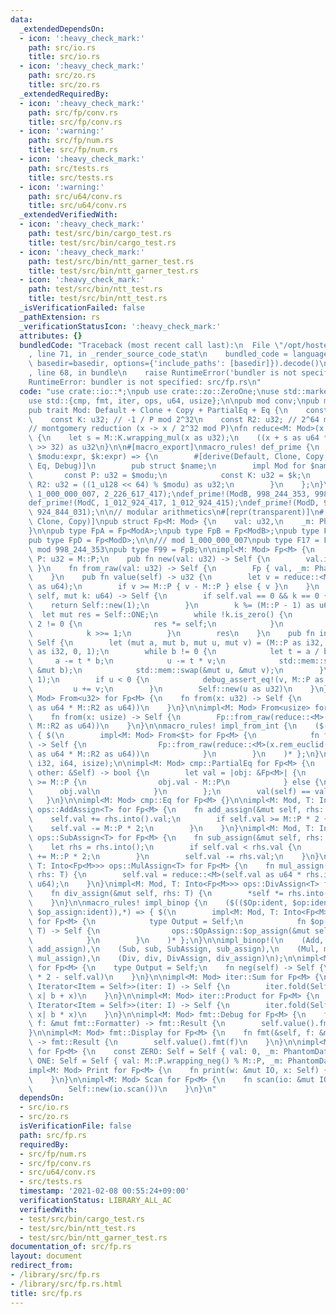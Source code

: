 ```yaml
---
data:
  _extendedDependsOn:
  - icon: ':heavy_check_mark:'
    path: src/io.rs
    title: src/io.rs
  - icon: ':heavy_check_mark:'
    path: src/zo.rs
    title: src/zo.rs
  _extendedRequiredBy:
  - icon: ':heavy_check_mark:'
    path: src/fp/conv.rs
    title: src/fp/conv.rs
  - icon: ':warning:'
    path: src/fp/num.rs
    title: src/fp/num.rs
  - icon: ':heavy_check_mark:'
    path: src/tests.rs
    title: src/tests.rs
  - icon: ':warning:'
    path: src/u64/conv.rs
    title: src/u64/conv.rs
  _extendedVerifiedWith:
  - icon: ':heavy_check_mark:'
    path: test/src/bin/cargo_test.rs
    title: test/src/bin/cargo_test.rs
  - icon: ':heavy_check_mark:'
    path: test/src/bin/ntt_garner_test.rs
    title: test/src/bin/ntt_garner_test.rs
  - icon: ':heavy_check_mark:'
    path: test/src/bin/ntt_test.rs
    title: test/src/bin/ntt_test.rs
  _isVerificationFailed: false
  _pathExtension: rs
  _verificationStatusIcon: ':heavy_check_mark:'
  attributes: {}
  bundledCode: "Traceback (most recent call last):\n  File \"/opt/hostedtoolcache/Python/3.9.1/x64/lib/python3.9/site-packages/onlinejudge_verify/documentation/build.py\"\
    , line 71, in _render_source_code_stat\n    bundled_code = language.bundle(stat.path,\
    \ basedir=basedir, options={'include_paths': [basedir]}).decode()\n  File \"/opt/hostedtoolcache/Python/3.9.1/x64/lib/python3.9/site-packages/onlinejudge_verify/languages/user_defined.py\"\
    , line 68, in bundle\n    raise RuntimeError('bundler is not specified: {}'.format(path.as_posix()))\n\
    RuntimeError: bundler is not specified: src/fp.rs\n"
  code: "use crate::io::*;\npub use crate::zo::ZeroOne;\nuse std::marker::PhantomData;\n\
    use std::{cmp, fmt, iter, ops, u64, usize};\n\npub mod conv;\npub mod num;\n\n\
    pub trait Mod: Default + Clone + Copy + PartialEq + Eq {\n    const P: u32;\n\
    \    const K: u32; // -1 / P mod 2^32\n    const R2: u32; // 2^64 mod P\n}\n\n\
    // montgomery reduction (x -> x / 2^32 mod P)\nfn reduce<M: Mod>(x: u64) -> u32\
    \ {\n    let s = M::K.wrapping_mul(x as u32);\n    ((x + s as u64 * M::P as u64)\
    \ >> 32) as u32\n}\n\n#[macro_export]\nmacro_rules! def_prime {\n    ($name:ident,\
    \ $modu:expr, $k:expr) => {\n        #[derive(Default, Clone, Copy, PartialEq,\
    \ Eq, Debug)]\n        pub struct $name;\n        impl Mod for $name {\n     \
    \       const P: u32 = $modu;\n            const K: u32 = $k;\n            const\
    \ R2: u32 = ((1_u128 << 64) % $modu) as u32;\n        }\n    };\n}\n\ndef_prime!(ModA,\
    \ 1_000_000_007, 2_226_617_417);\ndef_prime!(ModB, 998_244_353, 998_244_351);\n\
    def_prime!(ModC, 1_012_924_417, 1_012_924_415);\ndef_prime!(ModD, 924_844_033,\
    \ 924_844_031);\n\n// modular arithmetics\n#[repr(transparent)]\n#[derive(Default,\
    \ Clone, Copy)]\npub struct Fp<M: Mod> {\n    val: u32,\n    _m: PhantomData<M>,\n\
    }\n\npub type FpA = Fp<ModA>;\npub type FpB = Fp<ModB>;\npub type FpC = Fp<ModC>;\n\
    pub type FpD = Fp<ModD>;\n\n/// mod 1_000_000_007\npub type F17 = FpA;\n\n///\
    \ mod 998_244_353\npub type F99 = FpB;\n\nimpl<M: Mod> Fp<M> {\n    pub const\
    \ P: u32 = M::P;\n    pub fn new(val: u32) -> Self {\n        val.into()\n   \
    \ }\n    fn from_raw(val: u32) -> Self {\n        Fp { val, _m: PhantomData }\n\
    \    }\n    pub fn value(self) -> u32 {\n        let v = reduce::<M>(self.val\
    \ as u64);\n        if v >= M::P { v - M::P } else { v }\n    }\n    pub fn pow(mut\
    \ self, mut k: u64) -> Self {\n        if self.val == 0 && k == 0 {\n        \
    \    return Self::new(1);\n        }\n        k %= (M::P - 1) as u64;\n      \
    \  let mut res = Self::ONE;\n        while !k.is_zero() {\n            if k %\
    \ 2 != 0 {\n                res *= self;\n            }\n            self *= self;\n\
    \            k >>= 1;\n        }\n        res\n    }\n    pub fn inv(self) ->\
    \ Self {\n        let (mut a, mut b, mut u, mut v) = (M::P as i32, self.value()\
    \ as i32, 0, 1);\n        while b != 0 {\n            let t = a / b;\n       \
    \     a -= t * b;\n            u -= t * v;\n            std::mem::swap(&mut a,\
    \ &mut b);\n            std::mem::swap(&mut u, &mut v);\n        }\n        debug_assert_eq!(a,\
    \ 1);\n        if u < 0 {\n            debug_assert_eq!(v, M::P as i32);\n   \
    \         u += v;\n        }\n        Self::new(u as u32)\n    }\n}\n\nimpl<M:\
    \ Mod> From<u32> for Fp<M> {\n    fn from(x: u32) -> Self {\n        Fp::from_raw(reduce::<M>(x\
    \ as u64 * M::R2 as u64))\n    }\n}\n\nimpl<M: Mod> From<usize> for Fp<M> {\n\
    \    fn from(x: usize) -> Self {\n        Fp::from_raw(reduce::<M>(x as u64 *\
    \ M::R2 as u64))\n    }\n}\n\nmacro_rules! impl_from_int {\n    ($($t:ty),*) =>\
    \ { $(\n        impl<M: Mod> From<$t> for Fp<M> {\n            fn from(x: $t)\
    \ -> Self {\n                Fp::from_raw(reduce::<M>(x.rem_euclid(M::P as _)\
    \ as u64 * M::R2 as u64))\n            }\n        }\n    )* };\n}\n\nimpl_from_int!(u64,\
    \ i32, i64, isize);\n\nimpl<M: Mod> cmp::PartialEq for Fp<M> {\n    fn eq(&self,\
    \ other: &Self) -> bool {\n        let val = |obj: &Fp<M>| {\n            if obj.val\
    \ >= M::P {\n                obj.val - M::P\n            } else {\n          \
    \      obj.val\n            }\n        };\n        val(self) == val(other)\n \
    \   }\n}\n\nimpl<M: Mod> cmp::Eq for Fp<M> {}\n\nimpl<M: Mod, T: Into<Fp<M>>>\
    \ ops::AddAssign<T> for Fp<M> {\n    fn add_assign(&mut self, rhs: T) {\n    \
    \    self.val += rhs.into().val;\n        if self.val >= M::P * 2 {\n        \
    \    self.val -= M::P * 2;\n        }\n    }\n}\nimpl<M: Mod, T: Into<Fp<M>>>\
    \ ops::SubAssign<T> for Fp<M> {\n    fn sub_assign(&mut self, rhs: T) {\n    \
    \    let rhs = rhs.into();\n        if self.val < rhs.val {\n            self.val\
    \ += M::P * 2;\n        }\n        self.val -= rhs.val;\n    }\n}\nimpl<M: Mod,\
    \ T: Into<Fp<M>>> ops::MulAssign<T> for Fp<M> {\n    fn mul_assign(&mut self,\
    \ rhs: T) {\n        self.val = reduce::<M>(self.val as u64 * rhs.into().val as\
    \ u64);\n    }\n}\nimpl<M: Mod, T: Into<Fp<M>>> ops::DivAssign<T> for Fp<M> {\n\
    \    fn div_assign(&mut self, rhs: T) {\n        *self *= rhs.into().inv();\n\
    \    }\n}\n\nmacro_rules! impl_binop {\n    ($(($Op:ident, $op:ident, $OpAssign:ident,\
    \ $op_assign:ident)),*) => { $(\n        impl<M: Mod, T: Into<Fp<M>>> ops::$Op<T>\
    \ for Fp<M> {\n            type Output = Self;\n            fn $op(mut self, rhs:\
    \ T) -> Self {\n                ops::$OpAssign::$op_assign(&mut self, rhs); self\n\
    \            }\n        }\n    )* };\n}\n\nimpl_binop!(\n    (Add, add, AddAssign,\
    \ add_assign),\n    (Sub, sub, SubAssign, sub_assign),\n    (Mul, mul, MulAssign,\
    \ mul_assign),\n    (Div, div, DivAssign, div_assign)\n);\n\nimpl<M: Mod> ops::Neg\
    \ for Fp<M> {\n    type Output = Self;\n    fn neg(self) -> Self {\n        Fp::from_raw(M::P\
    \ * 2 - self.val)\n    }\n}\n\nimpl<M: Mod> iter::Sum for Fp<M> {\n    fn sum<I:\
    \ Iterator<Item = Self>>(iter: I) -> Self {\n        iter.fold(Self::ZERO, |b,\
    \ x| b + x)\n    }\n}\n\nimpl<M: Mod> iter::Product for Fp<M> {\n    fn product<I:\
    \ Iterator<Item = Self>>(iter: I) -> Self {\n        iter.fold(Self::ONE, |b,\
    \ x| b * x)\n    }\n}\n\nimpl<M: Mod> fmt::Debug for Fp<M> {\n    fn fmt(&self,\
    \ f: &mut fmt::Formatter) -> fmt::Result {\n        self.value().fmt(f)\n    }\n\
    }\n\nimpl<M: Mod> fmt::Display for Fp<M> {\n    fn fmt(&self, f: &mut fmt::Formatter)\
    \ -> fmt::Result {\n        self.value().fmt(f)\n    }\n}\n\nimpl<M: Mod> ZeroOne\
    \ for Fp<M> {\n    const ZERO: Self = Self { val: 0, _m: PhantomData };\n    const\
    \ ONE: Self = Self { val: M::P.wrapping_neg() % M::P, _m: PhantomData };\n}\n\n\
    impl<M: Mod> Print for Fp<M> {\n    fn print(w: &mut IO, x: Self) {\n        w.print(x.value());\n\
    \    }\n}\n\nimpl<M: Mod> Scan for Fp<M> {\n    fn scan(io: &mut IO) -> Self {\n\
    \        Self::new(io.scan())\n    }\n}\n"
  dependsOn:
  - src/io.rs
  - src/zo.rs
  isVerificationFile: false
  path: src/fp.rs
  requiredBy:
  - src/fp/num.rs
  - src/fp/conv.rs
  - src/u64/conv.rs
  - src/tests.rs
  timestamp: '2021-02-08 00:55:24+09:00'
  verificationStatus: LIBRARY_ALL_AC
  verifiedWith:
  - test/src/bin/cargo_test.rs
  - test/src/bin/ntt_test.rs
  - test/src/bin/ntt_garner_test.rs
documentation_of: src/fp.rs
layout: document
redirect_from:
- /library/src/fp.rs
- /library/src/fp.rs.html
title: src/fp.rs
---
```

